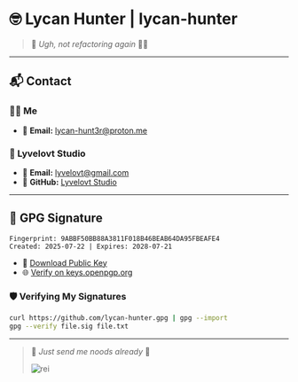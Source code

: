 # 🤓 Lycan Hunter | lycan-hunter

> 📌 *Ugh, not refactoring again* 🤦‍♂️

---

## 📬 Contact

### 🙋‍♂️ Me
- 📧 **Email:** [lycan-hunt3r@proton.me](mailto:lycan-hunt3r@proton.me)

### 🏢 Lyvelovt Studio
- 📧 **Email:** [lyvelovt@gmail.com](mailto:lyvelovt@gmail.com)
- 🔗 **GitHub:** [Lyvelovt Studio](https://github.com/Lyvelovt)

---

## 🔐 GPG Signature

```text
Fingerprint: 9ABBF50BB88A3811F018B46BEAB64DA95FBEAFE4
Created: 2025-07-22 | Expires: 2028-07-21
```

- 📄 [Download Public Key](./PUBLIC_KEY.asc)
- 🌐 [Verify on keys.openpgp.org](https://keys.openpgp.org/search?q=9ABBF50BB88A3811F018B46BEAB64DA95FBEAFE4)

### 🛡️ Verifying My Signatures

```bash
curl https://github.com/lycan-hunter.gpg | gpg --import
gpg --verify file.sig file.txt
```

---

> 📌 *Just send me noods already* 🍜
> 
> ![rei](./assets/rei.gif)
